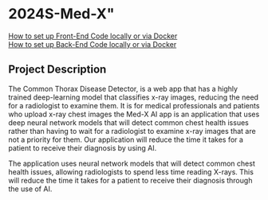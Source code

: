 # 2024S-Med-X"

[How to set up Front-End Code locally or via Docker](https://github.com/htmw/2024S-Med-X/tree/main/Project/my-react-app)
<br/>
[How to set up Back-End Code locally or via Docker](https://github.com/htmw/2024S-Med-X/tree/main/flask-server)

## Project Description

The Common Thorax Disease Detector, is a web app that has a highly trained deep-learning model that classifies x-ray images, reducing the need for a radiologist to examine them. It is for medical professionals and patients who upload x-ray chest images the Med-X AI app is an application that uses deep neural network models that will detect common chest health issues rather than having to wait for a radiologist to examine x-ray images that are not a priority for them. Our application will reduce the time it takes for a patient to receive their diagnosis by using AI.

The application uses neural network models that will detect common chest health issues, allowing radiologists to spend less time reading X-rays. This will reduce the time it takes for a patient to receive their diagnosis through the use of AI.
